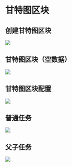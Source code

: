 # 甘特图区块

## 创建甘特图区块

![](https://static-docs.nocobase.com/c87178922308143656bc444c57bac45d.png)

## 甘特图区块（空数据）

![](https://static-docs.nocobase.com/1b439225f12b7a09aaab9d3a6dc11215.png)

## 甘特图区块配置

![](https://static-docs.nocobase.com/e3b1950ca356fd58b4e1b644067337e4.png)

## 普通任务

![](https://static-docs.nocobase.com/4bb22d6c98dc5f4e0a27aecd67a0e586.png)

## 父子任务

![](https://static-docs.nocobase.com/672625d0238dbd685f3e1c1ef810024f.png)